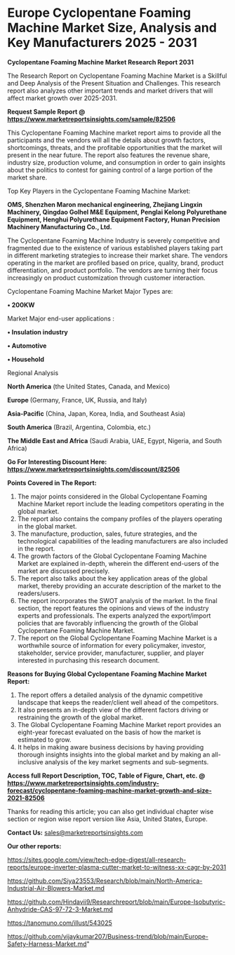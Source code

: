 # Europe Cyclopentane Foaming Machine Market Size, Analysis and Key Manufacturers 2025 - 2031

<strong>Cyclopentane Foaming Machine Market Research Report 2031</strong>

The Research Report on Cyclopentane Foaming Machine Market is a Skillful and Deep Analysis of the Present Situation and Challenges. This research report also analyzes other important trends and market drivers that will affect market growth over 2025-2031.

<strong>Request Sample Report @ <a href=https://www.marketreportsinsights.com/sample/82506>https://www.marketreportsinsights.com/sample/82506</a></strong>

This Cyclopentane Foaming Machine market report aims to provide all the participants and the vendors will all the details about growth factors, shortcomings, threats, and the profitable opportunities that the market will present in the near future. The report also features the revenue share, industry size, production volume, and consumption in order to gain insights about the politics to contest for gaining control of a large portion of the market share.

Top Key Players in the Cyclopentane Foaming Machine Market:

<strong>OMS, Shenzhen Maron mechanical engineering, Zhejiang Lingxin Machinery, Qingdao Golhel M&E Equipment, Penglai Kelong Polyurethane Equipment, Henghui Polyurethane Equipment Factory, Hunan Precision Machinery Manufacturing Co., Ltd.</strong>

The Cyclopentane Foaming Machine Industry is severely competitive and fragmented due to the existence of various established players taking part in different marketing strategies to increase their market share. The vendors operating in the market are profiled based on price, quality, brand, product differentiation, and product portfolio. The vendors are turning their focus increasingly on product customization through customer interaction.

Cyclopentane Foaming Machine Market Major Types are:

<strong>• 200KW</strong>

Market Major end-user applications :

<strong>• Insulation industry

• Automotive

• Household</strong>

Regional Analysis

</u><strong><b>North America</b></strong> (the United States, Canada, and Mexico)

<strong><b>Europe </b></strong>(Germany, France, UK, Russia, and Italy)

<strong><b>Asia-Pacific</b></strong> (China, Japan, Korea, India, and Southeast Asia)

<strong><b>South America</b></strong> (Brazil, Argentina, Colombia, etc.)

<strong><b>The Middle East and Africa</b></strong> (Saudi Arabia, UAE, Egypt, Nigeria, and South Africa)

<strong>Go For Interesting Discount Here: <a href=https://www.marketreportsinsights.com/discount/82506>https://www.marketreportsinsights.com/discount/82506</a></strong>

<strong>Points Covered in The Report:</strong>
<ol>
  <li>The major points considered in the Global Cyclopentane Foaming Machine Market report include the leading competitors operating in the global market.</li>
  <li>The report also contains the company profiles of the players operating in the global market.</li>
  <li>The manufacture, production, sales, future strategies, and the technological capabilities of the leading manufacturers are also included in the report.</li>
  <li>The growth factors of the Global Cyclopentane Foaming Machine Market are explained in-depth, wherein the different end-users of the market are discussed precisely.</li>
  <li>The report also talks about the key application areas of the global market, thereby providing an accurate description of the market to the readers/users.</li>
  <li>The report incorporates the SWOT analysis of the market. In the final section, the report features the opinions and views of the industry experts and professionals. The experts analyzed the export/import policies that are favorably influencing the growth of the Global Cyclopentane Foaming Machine Market.</li>
  <li>The report on the Global Cyclopentane Foaming Machine Market is a worthwhile source of information for every policymaker, investor, stakeholder, service provider, manufacturer, supplier, and player interested in purchasing this research document.</li>
</ol>
<strong>Reasons for Buying Global Cyclopentane Foaming Machine Market Report:</strong>

<ol>
  <li>The report offers a detailed analysis of the dynamic competitive landscape that keeps the reader/client well ahead of the competitors.</li>
  <li>It also presents an in-depth view of the different factors driving or restraining the growth of the global market.</li>
  <li>The Global Cyclopentane Foaming Machine Market report provides an eight-year forecast evaluated on the basis of how the market is estimated to grow.</li>
  <li>It helps in making aware business decisions by having providing thorough insights insights into the global market and by making an all-inclusive analysis of the key market segments and sub-segments.</li>
</ol>
<strong>Access full Report Description, TOC, Table of Figure, Chart, etc. @ <a href=https://www.marketreportsinsights.com/industry-forecast/cyclopentane-foaming-machine-market-growth-and-size-2021-82506>https://www.marketreportsinsights.com/industry-forecast/cyclopentane-foaming-machine-market-growth-and-size-2021-82506</a></strong>


Thanks for reading this article; you can also get individual chapter wise section or region wise report version like Asia, United States, Europe.

<strong>Contact Us:</strong>
sales@marketreportsinsights.com

<strong>Our other reports:</strong>

<a href=https://sites.google.com/view/tech-edge-digest/all-research-reports/europe-inverter-plasma-cutter-market-to-witness-xx-cagr-by-2031>https://sites.google.com/view/tech-edge-digest/all-research-reports/europe-inverter-plasma-cutter-market-to-witness-xx-cagr-by-2031</a>

<a href=https://github.com/Siya23553/Research/blob/main/North-America-Industrial-Air-Blowers-Market.md>https://github.com/Siya23553/Research/blob/main/North-America-Industrial-Air-Blowers-Market.md</a>

<a href=https://github.com/Hindavii9/Researchreport/blob/main/Europe-Isobutyric-Anhydride-CAS-97-72-3-Market.md>https://github.com/Hindavii9/Researchreport/blob/main/Europe-Isobutyric-Anhydride-CAS-97-72-3-Market.md</a>

<a href=https://tanomuno.com/illust/543025>https://tanomuno.com/illust/543025</a>

<a href=https://github.com/vijaykumar207/Business-trend/blob/main/Europe-Safety-Harness-Market.md>https://github.com/vijaykumar207/Business-trend/blob/main/Europe-Safety-Harness-Market.md</a>"

